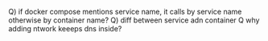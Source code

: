 
Q) if docker compose mentions service name, it calls by service name otherwise by container name?
Q) diff between service adn container
Q why adding ntwork keeeps dns inside?